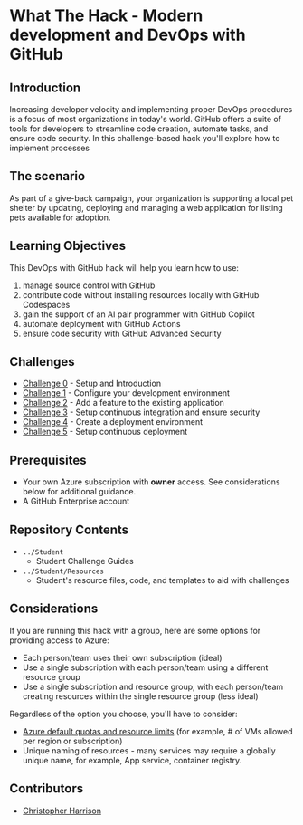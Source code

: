 # What The Hack - Modern development and DevOps with GitHub

## Introduction

Increasing developer velocity and implementing proper DevOps procedures is a focus of most organizations in today's world. GitHub offers a suite of tools for developers to streamline code creation, automate tasks, and ensure code security. In this challenge-based hack you'll explore how to implement processes

## The scenario

As part of a give-back campaign, your organization is supporting a local pet shelter by updating, deploying and managing a web application for listing pets available for adoption.

## Learning Objectives

This DevOps with GitHub hack will help you learn how to use:

1. manage source control with GitHub
1. contribute code without installing resources locally with GitHub Codespaces
1. gain the support of an AI pair programmer with GitHub Copilot
1. automate deployment with GitHub Actions
1. ensure code security with GitHub Advanced Security

## Challenges

- [Challenge 0](./Student/challenge00.md) - Setup and Introduction
- [Challenge 1](./Student/challenge01.md) - Configure your development environment
- [Challenge 2](./Student/challenge02.md) - Add a feature to the existing application
- [Challenge 3](./Student/challenge03.md) - Setup continuous integration and ensure security
- [Challenge 4](./Student/challenge04.md) - Create a deployment environment
- [Challenge 5](./Student/challenge05.md) - Setup continuous deployment


## Prerequisites

- Your own Azure subscription with **owner** access. See considerations below for additional guidance.
- A GitHub Enterprise account

## Repository Contents

- `../Student`
  - Student Challenge Guides
- `../Student/Resources`
  - Student's resource files, code, and templates to aid with challenges

## Considerations

If you are running this hack with a group, here are some options for providing access to Azure:

- Each person/team uses their own subscription (ideal)
- Use a single subscription with each person/team using a different resource group
- Use a single subscription and resource group, with each person/team creating resources within the single resource group (less ideal)

Regardless of the option you choose, you'll have to consider:

- [Azure default quotas and resource limits](https://docs.microsoft.com/en-us/azure/azure-resource-manager/management/azure-subscription-service-limits) (for example, # of VMs allowed per region or subscription)
- Unique naming of resources - many services may require a globally unique name, for example, App service, container registry.

## Contributors

- [Christopher Harrison](https://github.com/geektrainer)
